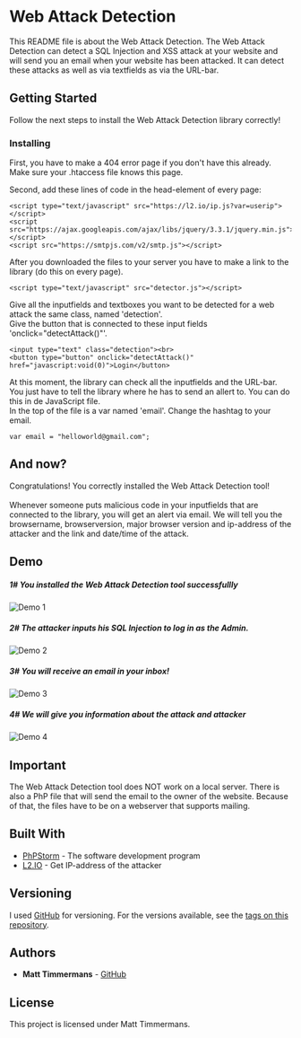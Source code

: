 # Web Attack Detection 
  
This README file is about the Web Attack Detection. The Web Attack Detection can detect a SQL Injection and XSS attack at your 
website and will send you an email when your website has been attacked. It can detect these attacks as well as via textfields as via the URL-bar.  
  
## Getting Started  
  
Follow the next steps to install the Web Attack Detection library correctly!  
  
### Installing  
  First, you have to make a 404 error page if you don't have this already. Make sure your .htaccess file knows this page.
  
  
Second, add these lines of code in the head-element of every page:  
  
```  
<script type="text/javascript" src="https://l2.io/ip.js?var=userip"></script>  
<script src="https://ajax.googleapis.com/ajax/libs/jquery/3.3.1/jquery.min.js"></script>  
<script src="https://smtpjs.com/v2/smtp.js"></script>  
```  
  
After you downloaded the files to your server you have to make a link to the library (do this on every page).  
  
```  
<script type="text/javascript" src="detector.js"></script>  
```  
  
Give all the inputfields and textboxes you want to be detected for a web attack the same class, named 'detection'.  
Give the button that is connected to these input fields 'onclick="detectAttack()"'.  
  
```  
<input type="text" class="detection"><br>  
<button type="button" onclick="detectAttack()" href="javascript:void(0)">Login</button>  
```  
  
At this moment, the library can check all the inputfields and the URL-bar.
You just have to tell the library where he has to send an allert to. You can do this in de JavaScript file.  
In the top of the file is a var named 'email'. Change the hashtag to your email.  
  
```  
var email = "helloworld@gmail.com";  
```  
  
  
## And now?  
  
Congratulations! You correctly installed the Web Attack Detection tool!<br>  
Whenever someone puts malicious code in your inputfields that are connected to the library, you will get an alert via 
email. We will tell you the browsername, browserversion, major browser version and ip-address of the attacker and the 
link and date/time of the attack.  
  
## Demo  
##### 1# You installed the Web Attack Detection tool successfullly<br>
![Demo 1](http://www.blueram.nl/Test/Cyber/demo/demo1.PNG)
  
##### 2# The attacker inputs his SQL Injection to log in as the Admin.<br>
  ![Demo 2](http://www.blueram.nl/Test/Cyber/demo/demo2.PNG)

##### 3# You will receive an email in your inbox!
![Demo 3](http://www.blueram.nl/Test/Cyber/demo/demo3.PNG)<br>

##### 4# We will give you information about the attack and attacker
![Demo 4](http://www.blueram.nl/Test/Cyber/demo/demo4.PNG)<br>
## Important  
  
The Web Attack Detection tool does NOT work on a local server. There is also a PhP
 file that will send the email to the owner of the website. Because of that, the files
 have to be on a webserver that supports mailing.  
  
## Built With  
  
* [PhPStorm](https://www.jetbrains.com/phpstorm/) - The software development program  
* [L2.IO](https://l2.io/) - Get IP-address of the attacker  
  
## Versioning  
  
I used [GitHub](https://github.com/mattfsociety) for versioning. For the versions available, see the [tags on this repository](https://github.com/mattfsociety/WebAttackDetection/tags).   
  
## Authors  
  
* **Matt Timmermans** - [GitHub](https://github.com/mattfsociety)  
  
## License  
  
This project is licensed under Matt Timmermans.
